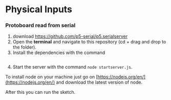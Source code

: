 # Physical Inputs

### Protoboard read from serial

1. download https://github.com/p5-serial/p5.serialserver
2. Open the **terminal** and navigate to this repository (cd + drag and drop to the folder).
3. Install the dependencies with the command 
```npm install.
```
4. Start the server with the command ```node startserver.js```.



To install node on your machine just go on [https://nodejs.org/en/](https://nodejs.org/en/) and download the latest version of node.

After this you can run the sketch. 